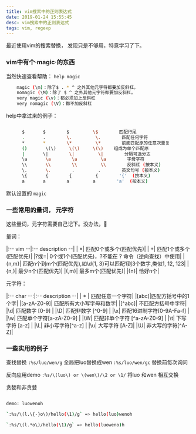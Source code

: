 ```yaml
---
title: vim搜索中的正则表达式
date: 2019-01-24 15:55:45
desc: vim搜索中的正则表达式
tags: vim, regexp
---
```


最近使用vim的搜索替换， 发现只是不够用，特意学习了下。

<!-- more -->

### vim中有个·magic·的东西

当然快速查看帮助： `help magic`

```bash
    magic (\m)：除了$ . * ^ 之外其他元字符都要加反斜杠。
    nomagic (\M)：除了 $ ^ 之外其他元字符都要加反斜杠。
    very magic (\v)：都必须加上反斜杠
    very nomagic (\V)：都不加反斜杠
```

help中拿过来的例子：

```bash

      $       $        $         \$        匹配行尾
      .       .        \.         \.        匹配任何字符
      *       *        \*         \*        前面匹配原的任意次重复
      ()       \(\)     \(\)     \(\)    组成为单个匹配原
      |       \|        \|         \|        分隔可选分支
      \a       \a        \a         \a        字母字符
      \\       \\        \\         \\        反斜杠 (按本义)
      \.       \.        .         .        英文句号 (按本义)
      \{       {        {         {        '{'  (按本义)
      a       a        a         a        'a'  (按本义)

```


默认设置的 `magic`

### 一些常用的量词， 元字符

这些量词，元字符需要自己记下。没办法，👐


量词：

|:-- vim --|:-- description --|
| *|  匹配0个或多个(匹配优先)|
| \+| 匹配1个或多个(匹配优先)|
|\?或\=| 0个或1个(匹配优先)，\?不能在 ? 命令（逆向查找）中使用|
|\{n,m}| 匹配n个到m个(匹配优先),如\d{1, 3}可以匹配1到3个数字,类似1, 12, 123|
|\{n,}| 最少n个(匹配优先)|
|\{,m}| 最多m个(匹配优先)|
|\{n}| 恰好n个|

元字符：

|:-- char --:|:-- description --|
| * | 匹配任意一个字符|
|[abc]|匹配方括号中的1个字|
|[a-zA-Z0-9]| 匹配所有大小写字母和数字|
|[^abc]| 不匹配方括号中字符|
|\d| 匹配数字 [0-9] |
|\D| 匹配非数字 [^0-9] |
|\x| 匹配16进制字符[0-9A-Fa-f] |
|\w| 匹配单个字符[a-zA-Z0-9] |
|\W| 匹配非单个字符 [^a-zA-Z0-9] |
|\t| 下写字符 [a-z] |
|\L| 非小写字符[^a-z] |
|\u| 大写字符 [A-Z]|
|\U| 非大写的字符[^A-Z]|



### 一些实用的例子

查找替换 `:%s/luo/wen/g` 全局把luo替换成wen `:%s/luo/wen/gc` 替换前每次询问

反向应用demo ` :%s/\(luo\) or \(wen\)/\2 or \1/ ` 将luo 和wen 相互交换

贪婪和非贪婪

```bash

demo: luowenoh

`:%s/\(l.\{-}o\)/hello(\1)/g` => hello(luo)wenoh

`:%s/\(l.*o\)/hello(\1)/g` => hello(luoweno)h

```

